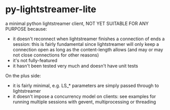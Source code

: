 py-lightstreamer-lite
=====================

a minimal python lightstreamer client, NOT YET SUITABLE FOR ANY PURPOSE because:
- it doesn't reconnect when lightstreamer finishes a connection of ends a session: this is fairly fundamental since lightstreamer will only keep a connection open as long as the content-length allows (and may or may not close connections for other reasons)
- it's not fully-featured
- it hasn't been tested very much and doesn't have unit tests

On the plus side:
- it is fairly minimal, e.g. LS_* parameters are simply passed through to lightstreamer
- it doesn't impose a concurrency model on clients: see examples for running multiple sessions with gevent, multiprocessing or threading